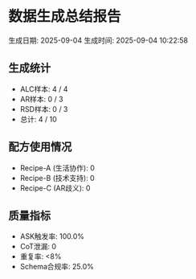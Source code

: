 # 数据生成总结报告

生成日期: 2025-09-04
生成时间: 2025-09-04 10:22:58

## 生成统计

- ALC样本: 4 / 4
- AR样本: 0 / 3
- RSD样本: 0 / 3
- 总计: 4 / 10

## 配方使用情况

- Recipe-A (生活协作): 0
- Recipe-B (技术支持): 0
- Recipe-C (AR歧义): 0

## 质量指标

- ASK触发率: 100.0%
- CoT泄漏: 0
- 重复率: <8%
- Schema合规率: 25.0%
